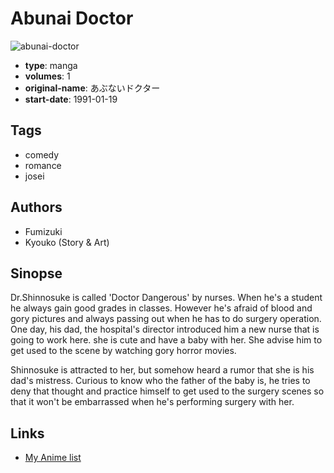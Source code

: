 # Abunai Doctor

![abunai-doctor](https://cdn.myanimelist.net/images/manga/1/31014.jpg)

-   **type**: manga
-   **volumes**: 1
-   **original-name**: あぶないドクター
-   **start-date**: 1991-01-19

## Tags

-   comedy
-   romance
-   josei

## Authors

-   Fumizuki
-   Kyouko (Story & Art)

## Sinopse

Dr.Shinnosuke is called 'Doctor Dangerous' by nurses. When he's a student he always gain good grades in classes. However he's afraid of blood and gory pictures and always passing out when he has to do surgery operation. One day, his dad, the hospital's director introduced him a new nurse that is going to work here. she is cute and have a baby with her. She advise him to get used to the scene by watching gory horror movies.

Shinnosuke is attracted to her, but somehow heard a rumor that she is his dad's mistress. Curious to know who the father of the baby is, he tries to deny that thought and practice himself to get used to the surgery scenes so that it won't be embarrassed when he's performing surgery with her.

## Links

-   [My Anime list](https://myanimelist.net/manga/19831/Abunai_Doctor)
